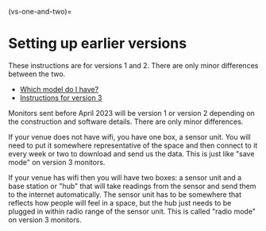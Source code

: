 (vs-one-and-two)=
# Setting up earlier versions

These instructions are for versions 1 and 2.  There are only minor differences between the two.

- [Which model do I have?](our-monitors)
- [Instructions for version 3](v3-monitor)

Monitors sent before April 2023 will be version 1 or version 2 depending on the construction and software details.   There are only minor differences.

If your venue does not have wifi, you have one box, a sensor unit.  You will need to put it somewhere representative of the space and then connect to it every week or two to download and send us the data.  This is just like "save mode" on version 3 monitors.

If your venue has wifi then you will have two boxes:  a sensor unit and a base station or "hub" that will take readings from the sensor and send them to the internet automatically.  The sensor unit has to be somewhere that reflects how people will feel in a space, but the hub just needs to be plugged in within radio range of the sensor unit.  This is called "radio mode" on version 3 monitors.  